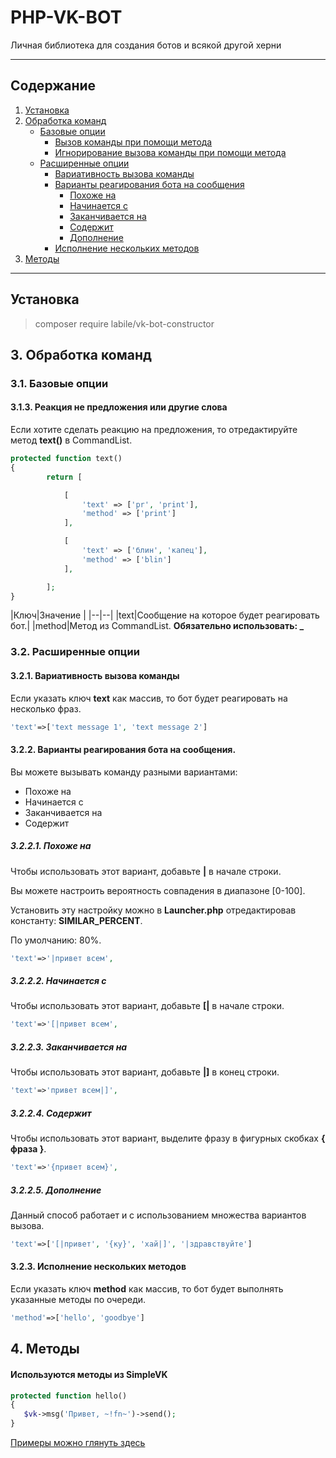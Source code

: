 # PHP-VK-BOT

Личная библиотека для создания ботов и всякой другой херни

___

## Содержание

1. [Установка](#%D0%A3%D1%81%D1%82%D0%B0%D0%BD%D0%BE%D0%B2%D0%BA%D0%B0)
2. [Обработка команд](#3-обработка-команд)
    + [Базовые опции](#31-базовые-опции)
        + [Вызов команды при помощи метода](#311-вызов-команды-при-помощи-метода)
        + [Игнорирование вызова команды при помощи метода](#312-игнорирование-вызова-команды-при-помощи-метода)
    + [Расширенные опции](#32-расширенные-опции)
        + [Вариативность вызова команды](#321-вариативность-вызова-команды)
        + [Варианты реагирования бота на сообщения](#322-варианты-реагирования-бота-на-сообщения)
            - [Похоже на](#3221-похоже-на)
            - [Начинается с](#3222-начинается-с)
            - [Заканчивается на](#3223-заканчивается-на)
            - [Содержит](#3224-содержит)
            - [Дополнение](#3225-дополнение)
        + [Исполнение нескольких методов](#323-исполнение-нескольких-методов)
3. [Методы](#4-методы)

___

## Установка

> composer require labile/vk-bot-constructor

## 3. Обработка команд

### 3.1. Базовые опции

#### 3.1.3. Реакция не предложения или другие слова

Если хотите сделать реакцию на предложения, то отредактируйте метод **text()** в CommandList.

```php
protected function text()  
{  
        return [

            [
                'text' => ['pr', 'print'],
                'method' => ['print']
            ],

            [
                'text' => ['блин', 'капец'],
                'method' => ['blin']
            ],

        ];
}
 ```


|Ключ|Значение | |--|--| |text|Сообщение на которое будет реагировать бот.| |method|Метод из CommandList. **Обязательно
использовать: _**

### 3.2. Расширенные опции

#### 3.2.1. Вариативность вызова команды

Если указать ключ **text** как массив, то бот будет реагировать на несколько фраз.

```php
'text'=>['text message 1', 'text message 2']
```

#### 3.2.2. Варианты реагирования бота на сообщения.

Вы можете вызывать команду разными вариантами:

- Похоже на
- Начинается с
- Заканчивается на
- Содержит

##### 3.2.2.1. Похоже на

Чтобы использовать этот вариант, добавьте **|** в начале строки.

Вы можете настроить вероятность совпадения в диапазоне [0-100].

Установить эту настройку можно в **Launcher.php** отредактировав константу: **SIMILAR_PERCENT**.

По умолчанию: 80%.

```php
'text'=>'|привет всем',
```

##### 3.2.2.2. Начинается с

Чтобы использовать этот вариант, добавьте **[|** в начале строки.

```php
'text'=>'[|привет всем',
```

##### 3.2.2.3. Заканчивается на

Чтобы использовать этот вариант, добавьте **|]** в конец строки.

```php
'text'=>'привет всем|]',
```

##### 3.2.2.4. Содержит

Чтобы использовать этот вариант, выделите фразу в фигурных скобках **{ фраза }**.

```php
'text'=>'{привет всем}',
```

##### 3.2.2.5. Дополнение

Данный способ работает и с использованием множества вариантов вызова.

```php
'text'=>['[|привет', '{ку}', 'хай|]', '|здравствуйте']
```

#### 3.2.3. Исполнение нескольких методов

Если указать ключ **method** как массив, то бот будет выполнять указанные методы по очереди.

```php
'method'=>['hello', 'goodbye']
```

## 4. Методы

#### Используются методы из SimpleVK
```php
protected function hello()  
{  
   $vk->msg('Привет, ~!fn~')->send();
}
```

[Примеры можно глянуть здесь](https://simplevk.scripthub.ru/v3/classes/simplevk.html)